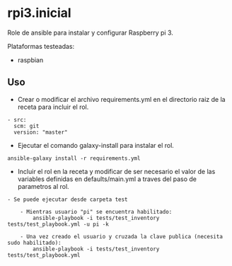 # rpi3.inicial

Role de ansible para instalar y configurar Raspberry pi 3.

Plataformas testeadas:
- raspbian

## Uso

- Crear o modificar el archivo requirements.yml en el directorio raiz de la receta para incluir el rol.

```
- src: 
  scm: git
  version: "master"
```

- Ejecutar el comando galaxy-install para instalar el rol.

```
ansible-galaxy install -r requirements.yml
```

- Incluir el rol en la receta y modificar de ser necesario el valor de las variables definidas en defaults/main.yml a traves del paso de parametros al rol.

```
- Se puede ejecutar desde carpeta test 

	- Mientras usuario "pi" se encuentra habilitado:
		ansible-playbook -i tests/test_inventory tests/test_playbook.yml -u pi -k

	- Una vez creado el usuario y cruzada la clave publica (necesita sudo habilitado):
		ansible-playbook -i tests/test_inventory tests/test_playbook.yml 


```

